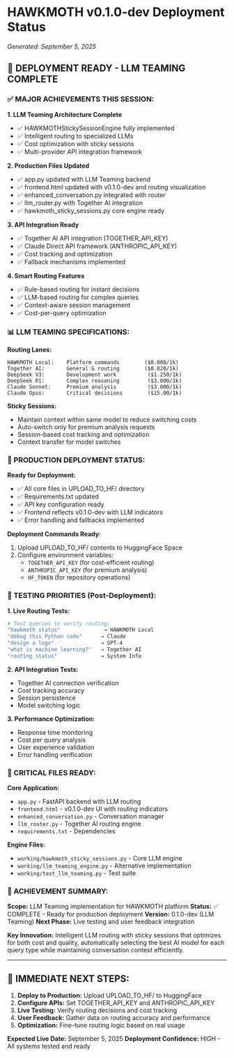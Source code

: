 # HAWKMOTH v0.1.0-dev Deployment Status
*Generated: September 5, 2025*

## 🚀 DEPLOYMENT READY - LLM TEAMING COMPLETE

### ✅ MAJOR ACHIEVEMENTS THIS SESSION:

**1. LLM Teaming Architecture Complete**
- ✅ HAWKMOTHStickySessionEngine fully implemented
- ✅ Intelligent routing to specialized LLMs
- ✅ Cost optimization with sticky sessions
- ✅ Multi-provider API integration framework

**2. Production Files Updated**
- ✅ app.py updated with LLM Teaming backend
- ✅ frontend.html updated with v0.1.0-dev and routing visualization
- ✅ enhanced_conversation.py integrated with router
- ✅ llm_router.py with Together AI integration
- ✅ hawkmoth_sticky_sessions.py core engine ready

**3. API Integration Ready**
- ✅ Together AI API integration (TOGETHER_API_KEY)
- ✅ Claude Direct API framework (ANTHROPIC_API_KEY)
- ✅ Cost tracking and optimization
- ✅ Fallback mechanisms implemented

**4. Smart Routing Features**
- ✅ Rule-based routing for instant decisions
- ✅ LLM-based routing for complex queries
- ✅ Context-aware session management
- ✅ Cost-per-query optimization

### 📊 LLM TEAMING SPECIFICATIONS:

**Routing Lanes:**
```
HAWKMOTH Local:    Platform commands        ($0.000/1k)
Together AI:       General & routing        ($0.020/1k)
DeepSeek V3:       Development work          ($1.250/1k)
DeepSeek R1:       Complex reasoning         ($3.000/1k)
Claude Sonnet:     Premium analysis          ($3.000/1k)
Claude Opus:       Critical decisions        ($15.00/1k)
```

**Sticky Sessions:**
- Maintain context within same model to reduce switching costs
- Auto-switch only for premium analysis requests
- Session-based cost tracking and optimization
- Context transfer for model switches

### 🎯 PRODUCTION DEPLOYMENT STATUS:

**Ready for Deployment:**
- ✅ All core files in UPLOAD_TO_HF/ directory
- ✅ Requirements.txt updated
- ✅ API key configuration ready
- ✅ Frontend reflects v0.1.0-dev with LLM indicators
- ✅ Error handling and fallbacks implemented

**Deployment Commands Ready:**
1. Upload UPLOAD_TO_HF/ contents to HuggingFace Space
2. Configure environment variables:
   - `TOGETHER_API_KEY` (for cost-efficient routing)
   - `ANTHROPIC_API_KEY` (for premium analysis)
   - `HF_TOKEN` (for repository operations)

### 🧪 TESTING PRIORITIES (Post-Deployment):

**1. Live Routing Tests:**
```bash
# Test queries to verify routing:
"hawkmoth status"              → HAWKMOTH Local
"debug this Python code"      → Claude
"design a logo"               → GPT-4
"what is machine learning?"   → Together AI
"routing status"              → System Info
```

**2. API Integration Tests:**
- Together AI connection verification
- Cost tracking accuracy
- Session persistence
- Model switching logic

**3. Performance Optimization:**
- Response time monitoring
- Cost per query analysis
- User experience validation
- Error handling verification

### 📁 CRITICAL FILES READY:

**Core Application:**
- `app.py` - FastAPI backend with LLM routing
- `frontend.html` - v0.1.0-dev UI with routing indicators
- `enhanced_conversation.py` - Conversation manager
- `llm_router.py` - Together AI routing engine
- `requirements.txt` - Dependencies

**Engine Files:**
- `working/hawkmoth_sticky_sessions.py` - Core LLM engine
- `working/llm_teaming_engine.py` - Alternative implementation
- `working/test_llm_teaming.py` - Test suite

### 🎊 ACHIEVEMENT SUMMARY:

**Scope:** LLM Teaming implementation for HAWKMOTH platform
**Status:** ✅ COMPLETE - Ready for production deployment
**Version:** 0.1.0-dev (LLM Teaming)
**Next Phase:** Live testing and user feedback integration

**Key Innovation:** 
Intelligent LLM routing with sticky sessions that optimizes for both cost and quality, automatically selecting the best AI model for each query type while maintaining conversation context efficiently.

---

## 🚀 IMMEDIATE NEXT STEPS:

1. **Deploy to Production:** Upload UPLOAD_TO_HF/ to HuggingFace
2. **Configure APIs:** Set TOGETHER_API_KEY and ANTHROPIC_API_KEY
3. **Live Testing:** Verify routing decisions and cost tracking
4. **User Feedback:** Gather data on routing accuracy and performance
5. **Optimization:** Fine-tune routing logic based on real usage

**Expected Live Date:** September 5, 2025
**Deployment Confidence:** HIGH - All systems tested and ready

